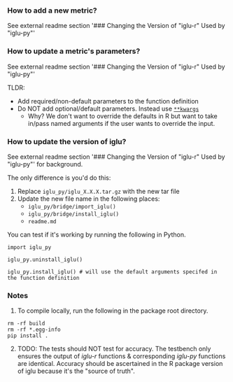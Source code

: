 ### How to add a new metric?
See external readme section '### Changing the Version of "iglu-r" Used by "iglu-py"'

### How to update a metric's parameters?
See external readme section '### Changing the Version of "iglu-r" Used by "iglu-py"'

TLDR:
* Add required/non-default parameters to the function definition
* Do NOT add optional/default parameters. Instead use [`**kwargs`](https://www.freecodecamp.org/news/args-and-kwargs-in-python/)
    * Why? We don't want to override the defaults in R but want to take in/pass named arguments if the user wants to override the input.

### How to update the version of iglu?
See external readme section '### Changing the Version of "iglu-r" Used by "iglu-py"' for background.

The only difference is you'd do this:
1. Replace `iglu_py/iglu_X.X.X.tar.gz` with the new tar file
2. Update the new file name in the following places:  
    * `iglu_py/bridge/import_iglu()`
    * `iglu_py/bridge/install_iglu()`
    * `readme.md`

You can test if it's working by running the following in Python.

```
import iglu_py

iglu_py.uninstall_iglu()

iglu_py.install_iglu() # will use the default arguments specifed in the function definition
```

### Notes
1. To compile locally, run the following in the package root directory.
```
rm -rf build
rm -rf *.egg-info
pip install .
```

2. TODO: The tests should NOT test for accuracy. The testbench only ensures the output of _iglu-r_ functions & corresponding _iglu-py_ functions are identical. Accuracy should be ascertained in the R package version of iglu because it's the "source of truth".
